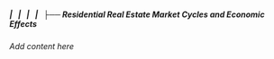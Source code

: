 ##### |   |   |   |   ├── Residential Real Estate Market Cycles and Economic Effects

*Add content here*